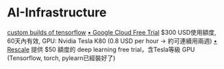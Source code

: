 # AI-Infrastructure
[custom builds of tensorflow](https://github.com/lakshayg/tensorflow-build)
[• Google Cloud Free Trial](https://cloud.google.com/free-trial/)
$300 USD使用額度, 60天內有效, GPU: Nvidia Tesla K80
(0.8 USD per hour -> 約可連續用兩週)
[• Rescale](https://www.rescale.com/deep-learning/)
提供 $50 額度的 deep learning free trial，含Tesla等級
GPU (Tensorflow, torch, pylearn已經裝好了)

